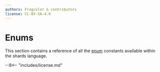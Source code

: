 ```yaml
---
authors: Fragcolor & contributors
license: CC-BY-SA-4.0
---
```


# Enums

This section contains a reference of all the [enum](../shards/types/#enum) constants available within the shards language.

--8<-- "includes/license.md"
